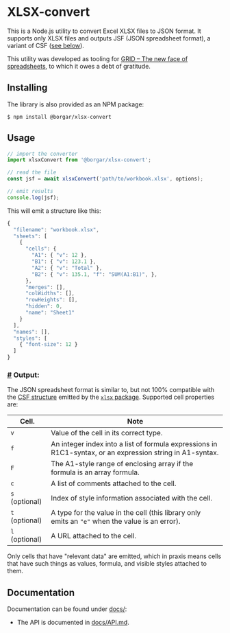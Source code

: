 # XLSX-convert

This is a Node.js utility to convert Excel XLSX files to JSON format. It supports only XLSX files and outputs JSF (JSON spreadsheet format), a variant of CSF ([see below](#output)).

This utility was developed as tooling for [GRID – The new face of spreadsheets](https://grid.is/), to which it owes a debt of gratitude.


## Installing

The library is also provided as an NPM package:

    $ npm install @borgar/xlsx-convert


## Usage


```js
// import the converter
import xlsxConvert from '@borgar/xlsx-convert';

// read the file
const jsf = await xlsxConvert('path/to/workbook.xlsx', options);

// emit results
console.log(jsf);
```

This will emit a structure like this:

```js
{
  "filename": "workbook.xlsx",
  "sheets": [
    {
      "cells": {
        "A1": { "v": 12 },
        "B1": { "v": 123.1 },
        "A2": { "v": "Total" },
        "B2": { "v": 135.1, "f": "SUM(A1:B1)", },
      },
      "merges": [],
      "colWidths": [],
      "rowHeights": [],
      "hidden": 0,
      "name": "Sheet1"
    }
  ],
  "names": [],
  "styles": [
    { "font-size": 12 }
  ]
}
```

### <a name="output" href="#output">#</a> Output:

The JSON spreadsheet format is similar to, but not 100% compatible with the [CSF structure](https://github.com/SheetJS/sheetjs#common-spreadsheet-format) emitted by the [`xlsx` package](https://github.com/SheetJS/sheetjs). Supported cell properties are:

| Cell. | Note |
|- |-
| `v` | Value of the cell in its correct type.
| `f` | An integer index into a list of formula expressions in R1C1-syntax, or an expression string in A1-syntax.
| `F` | The A1-style range of enclosing array if the formula is an array formula.
| `c` | A list of comments attached to the cell.
| `s` (optional) | Index of style information associated with the cell.
| `t` (optional) | A type for the value in the cell (this library only emits an `"e"` when the value is an error).
| `l` (optional) | A URL attached to the cell.

Only cells that have "relevant data" are emitted, which in praxis means cells that have such things as values, formula, and visible styles attached to them.



## Documentation

Documentation can be found under [docs/](./docs/):

* The API is documented in [docs/API.md](./docs/API.md).

